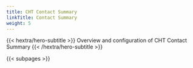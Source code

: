```yaml
---
title: CHT Contact Summary
linkTitle: Contact Summary
weight: 5
---
```


{{< hextra/hero-subtitle >}}
  Overview and configuration of CHT Contact Summary
{{< /hextra/hero-subtitle >}}

{{< subpages >}}